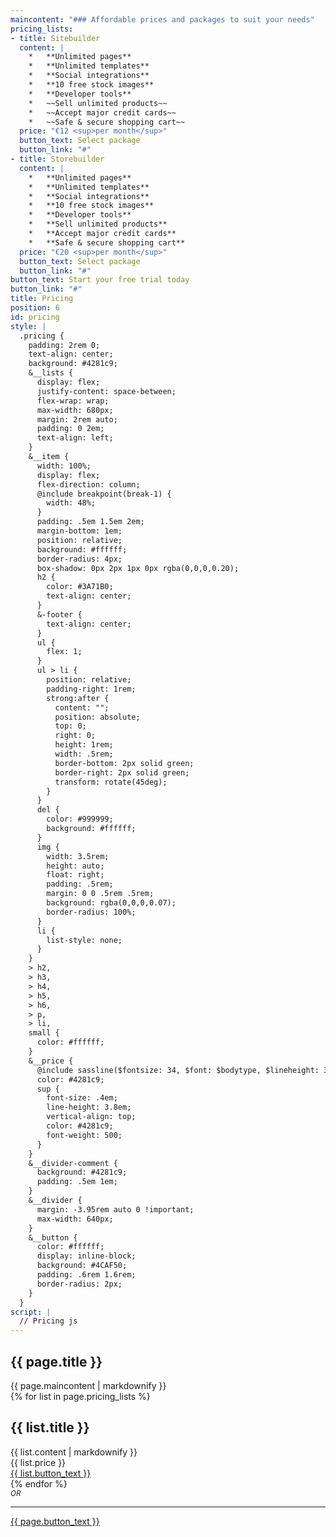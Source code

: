 ```yaml
---
maincontent: "### Affordable prices and packages to suit your needs"
pricing_lists:
- title: Sitebuilder
  content: |
    *   **Unlimited pages**
    *   **Unlimited templates**
    *   **Social integrations**
    *   **10 free stock images**
    *   **Developer tools**
    *   ~~Sell unlimited products~~
    *   ~~Accept major credit cards~~
    *   ~~Safe & secure shopping cart~~
  price: "€12 <sup>per month</sup>"
  button_text: Select package
  button_link: "#"
- title: Storebuilder
  content: |
    *   **Unlimited pages**
    *   **Unlimited templates**
    *   **Social integrations**
    *   **10 free stock images**
    *   **Developer tools**
    *   **Sell unlimited products**
    *   **Accept major credit cards**
    *   **Safe & secure shopping cart**
  price: "€20 <sup>per month</sup>"
  button_text: Select package
  button_link: "#"
button_text: Start your free trial today
button_link: "#"
title: Pricing
position: 6
id: pricing
style: |
  .pricing {
    padding: 2rem 0;
    text-align: center;
    background: #4281c9;
    &__lists {
      display: flex;
      justify-content: space-between;
      flex-wrap: wrap;
      max-width: 680px;
      margin: 2rem auto;
      padding: 0 2em;
      text-align: left;
    }
    &__item {
      width: 100%;
      display: flex;
      flex-direction: column;
      @include breakpoint(break-1) {
        width: 48%;
      }
      padding: .5em 1.5em 2em;
      margin-bottom: 1em;
      position: relative;
      background: #ffffff;
      border-radius: 4px;
      box-shadow: 0px 2px 1px 0px rgba(0,0,0,0.20);
      h2 {
        color: #3A71B0;
        text-align: center;
      }
      &-footer {
        text-align: center;
      }
      ul {
        flex: 1;
      }
      ul > li {
        position: relative;
        padding-right: 1rem;
        strong:after {
          content: "";
          position: absolute;
          top: 0;
          right: 0;
          height: 1rem;
          width: .5rem;
          border-bottom: 2px solid green;
          border-right: 2px solid green;
          transform: rotate(45deg);
        }
      }
      del {
        color: #999999;
        background: #ffffff;
      }
      img {
        width: 3.5rem;
        height: auto;
        float: right;
        padding: .5rem;
        margin: 0 0 .5rem .5rem;
        background: rgba(0,0,0,0.07);
        border-radius: 100%;
      }
      li {
        list-style: none;
      }
    }
    > h2,
    > h3,
    > h4,
    > h5,
    > h6,
    > p,
    > li,
    small {
      color: #ffffff;
    }
    &__price {
      @include sassline($fontsize: 34, $font: $bodytype, $lineheight: 3, $below: 0, $breakpoint: all);
      color: #4281c9;
      sup {
        font-size: .4em;
        line-height: 3.8em;
        vertical-align: top;
        color: #4281c9;
        font-weight: 500;
      }
    }
    &__divider-comment {
      background: #4281c9;
      padding: .5em 1em;
    }
    &__divider {
      margin: -3.95rem auto 0 !important;
      max-width: 640px;
    }
    &__button {
      color: #ffffff;
      display: inline-block;
      background: #4CAF50;
      padding: .6rem 1.6rem;
      border-radius: 2px;
    }
  }
script: |
  // Pricing js
---
```


<section class="pricing  typeset" id="pricing">
  <h2>{{ page.title }}</h2>
  {{ page.maincontent | markdownify }}
  <div class="pricing__lists">
    {% for list in page.pricing_lists %}
      <div class="pricing__item  typeset">
        <h2>{{ list.title }}</h2>
        {{ list.content | markdownify }}
        <div class="pricing__item-footer">
          <span class="pricing__price">{{ list.price }}</span><br/>
          <a class="pricing__button  button" href="{{ list.button_link }}">{{ list.button_text }}</a>
        </div>
      </div>
    {% endfor %}
  </div>
  <div class="pricing__footer">
    <small class="pricing__divider-comment"><em>OR</em></small>
    <hr class="pricing__divider"/>
    <a class="pricing__button  button" href="{{ page.button_link }}">{{ page.button_text }}</a>
  </div>
</section>

